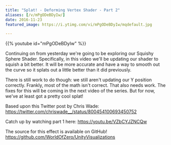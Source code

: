 ```yaml
---
title: "Splat! - Deforming Vertex Shader - Part 2"
aliases: [/v/mPgODeBDyIw/]
date: 2016-11-23
featured_image: https://i.ytimg.com/vi/mPgODeBDyIw/mqdefault.jpg

---
```


{{% youtube id="mPgODeBDyIw" %}}

Continuing on from yesterday we're going to be exploring our Squishy Sphere Shader. Specifically, in this video we'll be updating our shader to squish a bit better. It will be more accurate and have a way to smooth out the curve so it splats out a little better than it did previously.

There is still work to do though: we still aren't updating our Y position correctly. Frankly, most of the math isn't correct. That also needs work. The fixes for this will be coming in the next video of the series. But for now, we've at least got a pretty cool splat!

Based upon this Twitter post by Chris Wade: https://twitter.com/chriswade__/status/800454100693450752

Catch up by watching part 1 here: https://youtu.be/VZbCYJZNCQw

The source for this effect is available on GitHub! https://github.com/WorldOfZero/UnityVisualizations